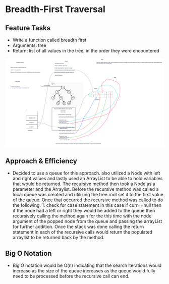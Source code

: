 # Breadth-First Traversal

## Feature Tasks

- Write a function called breadth first
- Arguments: tree
- Return: list of all values in the tree, in the order they were encountered

![Whiteboard Impl](<ScreenShots/Screenshot 2023-08-01 at 5.13.05 PM.png>)

## Approach & Efficiency

- Decided to use a queue for this approach. also utilized a Node with left and right values and lastly used an ArrayList to be able to hold variables that would be returned. The recursive method then took a Node as a parameter and the Arraylist. Before the recursive method was called a local queue was created and utilizing the tree.root set it to the first value of the queue. Once that occurred the recursive method was called to do the following. 1. check for case statement in this case if curr==null then if the node had a left or right they would be added to the queue then recursively calling the method again for the this time with the node argument of the popped node from the queue and passing the arrayList for further addition. Once the stack was done calling the return statement in each of the recursive calls would return the populated arraylist to be returned back by the method.

## Big O Notation

- Big O notation would be O(n) indicating that the search iterations would increase as the size of the queue increases as the queue would fully need to be processed before the recursive call can end.
